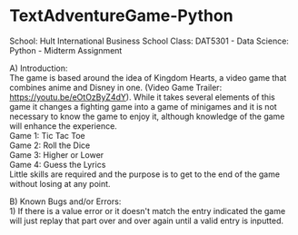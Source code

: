 # TextAdventureGame-Python
School: Hult International Business School 
Class: DAT5301 - Data Science: Python - Midterm Assignment  

A) Introduction:     
  The game is based around the idea of Kingdom Hearts, a video game that combines anime and Disney in one. 
  (Video Game Trailer: https://youtu.be/eOtOzByZ4dY).  While it takes several elements of this game it changes
  a fighting game into a game of minigames and it is not necessary to know the game to enjoy it, although knowledge 
  of the game will enhance the experience.         
      Game 1: Tic Tac Toe         
      Game 2: Roll the Dice         
      Game 3: Higher or Lower         
      Game 4: Guess the Lyrics      
   Little skills are required and the purpose is to get to the end of the game without losing
   at any point.  
    
B) Known Bugs and/or Errors:     
    1) If there is a value error or it doesn't match the entry indicated the game will just 
    replay that part over and over again until a valid entry is inputted.
